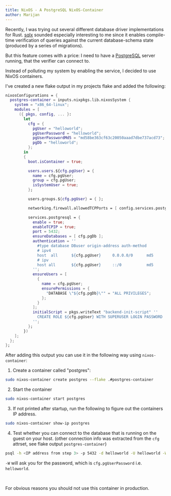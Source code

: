 ```yaml
---
title: NixOS - A PostgreSQL NixOS-Container
author: Marijan
---
```


Recently, I was trying out several different database driver implementations for Rust. [sqlx](https://github.com/launchbadge/sqlx) sounded especially interesting to me since it enables compile-time verification of queries against the current database-schema state (produced by a series of migrations).

But this feature comes with a price: I need to have a [PostgreSQL](https://www.postgresql.org/) server running, that the verifier can connect to.

Instead of polluting my system by enabling the service, I decided to use NixOS containers.

I've created a new flake output in my projects flake and added the following:

```nix
nixosConfigurations = {
  postgres-container = inputs.nixpkgs.lib.nixosSystem {
    system = "x86_64-linux";
    modules = [
      ({ pkgs, config, ... }:
        let
          cfg = {
            pgUser = "helloworld";
            pgUserPassword = "helloworld";
            pgUserPasswordMd5 = "md58be363cf63c20050aaad7dbe737acd73";
            pgDb = "helloworld";
          };
        in
        {
          boot.isContainer = true;

          users.users.${cfg.pgUser} = {
            name = cfg.pgUser;
            group = cfg.pgUser;
            isSystemUser = true;
          };

          users.groups.${cfg.pgUser} = { };

          networking.firewall.allowedTCPPorts = [ config.services.postgresql.port ];

          services.postgresql = {
            enable = true;
            enableTCPIP = true;
            port = 5432;
            ensureDatabases = [ cfg.pgDb ];
            authentication = ''
              #type database DBuser origin-address auth-method
              # ipv4
              host  all      ${cfg.pgUser}     0.0.0.0/0      md5
              # ipv
              host all       ${cfg.pgUser}     ::/0           md5
            '';
            ensureUsers = [
              {
                name = cfg.pgUser;
                ensurePermissions = {
                  "DATABASE \"${cfg.pgDb}\"" = "ALL PRIVILEGES";
                };
              }
            ];
            initialScript = pkgs.writeText "backend-init-script" ''
              CREATE ROLE ${cfg.pgUser} WITH SUPERUSER LOGIN PASSWORD '${cfg.pgUserPasswordMd5}' CREATEDB;
            '';
          };
        })
    ];
  };
};
```

After adding this output you can use it in the following way using `nixos-container`:
</br>

1. Create a container called "postgres":

```bash
sudo nixos-container create postgres --flake .#postgres-container
```

2. Start the container

```bash
sudo nixos-container start postgres
```

3. If not printed after startup, run the following to figure out the containers IP address.

```bash
sudo nixos-container show-ip postgres
```

4. Test whether you can connect to the database that is running on the guest on your host. (other connection info was extracted from the `cfg` attrset, see flake output `postgres-container`)

```bash
psql -h <IP address from step 3> -p 5432 -d helloworld -U helloworld -W
```

`-W` will ask you for the password, which is `cfg.pgUserPassword` i.e. `helloworld`.

</br>

For obvious reasons you should not use this container in production.
